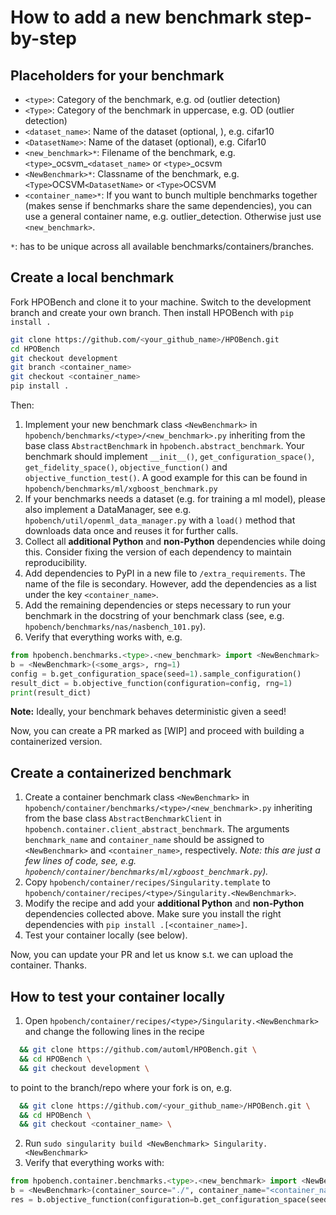 # How to add a new benchmark step-by-step

## Placeholders for your benchmark

- `<type>`: Category of the benchmark, e.g. od (outlier detection)
- `<Type>`: Category of the benchmark in uppercase, e.g. OD (outlier detection)
- `<dataset_name>`: Name of the dataset (optional, ), e.g. cifar10
- `<DatasetName>`: Name of the dataset (optional), e.g. Cifar10
- `<new_benchmark>*`: Filename of the benchmark, e.g. `<type>`\_ocsvm\_`<dataset_name>` or `<type>`_ocsvm
- `<NewBenchmark>*`: Classname of the benchmark, e.g. `<Type>`OCSVM`<DatasetName>` or `<Type>`OCSVM
- `<container_name>*`: If you want to bunch multiple benchmarks together (makes sense if benchmarks share the same dependencies), you can use a general container name, e.g. outlier_detection. Otherwise just use `<new_benchmark>`.

`*`: has to be unique across all available benchmarks/containers/branches.


## Create a local benchmark

Fork HPOBench and clone it to your machine. Switch to the development branch and create your own branch. Then install HPOBench
with `pip install .`
```bash
git clone https://github.com/<your_github_name>/HPOBench.git
cd HPOBench
git checkout development
git branch <container_name>
git checkout <container_name>
pip install .
```

Then: 
  1. Implement your new benchmark class `<NewBenchmark>` in `hpobench/benchmarks/<type>/<new_benchmark>.py` inheriting from the base class 
  `AbstractBenchmark` in `hpobench.abstract_benchmark`. Your benchmark should implement `__init__()`, 
  `get_configuration_space()`, `get_fidelity_space()`, `objective_function()` and `objective_function_test()`.
    A good example for this can be found in `hpobench/benchmarks/ml/xgboost_benchmark.py`
  3. If your benchmarks needs a dataset (e.g. for training a ml model), please also implement a DataManager, see e.g.
   `hpobench/util/openml_data_manager.py` with a `load()` method that downloads data once and reuses it for further calls.
  4. Collect all **additional Python** and **non-Python** dependencies while doing this. 
  Consider fixing the version of each dependency to maintain reproducibility.
  5. Add dependencies to PyPI in a new file to `/extra_requirements`. The name of the file is secondary. However, add the dependencies as a list under the key `<container_name>`.
  6. Add the remaining dependencies or steps necessary to run your benchmark in the docstring of your benchmark class
    (see, e.g. `hpobench/benchmarks/nas/nasbench_101.py`).
  7. Verify that everything works with, e.g.

```python
from hpobench.benchmarks.<type>.<new_benchmark> import <NewBenchmark>
b = <NewBenchmark>(<some_args>, rng=1)
config = b.get_configuration_space(seed=1).sample_configuration()
result_dict = b.objective_function(configuration=config, rng=1)
print(result_dict)
```

**Note:** Ideally, your benchmark behaves deterministic given a seed!

Now, you can create a PR marked as [WIP] and proceed with building a containerized version. 


## Create a containerized benchmark

  1. Create a container benchmark class `<NewBenchmark>` in `hpobench/container/benchmarks/<type>/<new_benchmark>.py` inheriting from the base class `AbstractBenchmarkClient` in `hpobench.container.client_abstract_benchmark`. The arguments `benchmark_name` and `container_name` should be assigned to `<NewBenchmark>` and `<container_name>`, respectively.
  *Note: this are just a few lines of code, see, e.g. `hpobench/container/benchmarks/ml/xgboost_benchmark.py`).*
  2. Copy `hpobench/container/recipes/Singularity.template` to  `hpobench/container/recipes/<type>/Singularity.<NewBenchmark>`.
  3. Modify the recipe and add your **additional Python** and **non-Python** dependencies collected above. Make sure you install the right dependencies with ```pip install .[<container_name>]```.
  3. Test your container locally (see below).

Now, you can update your PR and let us know s.t. we can upload the container. Thanks.
  
## How to test your container locally

  1. Open `hpobench/container/recipes/<type>/Singularity.<NewBenchmark>` and change the following lines in the recipe
  ```bash
    && git clone https://github.com/automl/HPOBench.git \
    && cd HPOBench \
    && git checkout development \
  ```
  to point to the branch/repo where your fork is on, e.g.
  ```bash
    && git clone https://github.com/<your_github_name>/HPOBench.git \
    && cd HPOBench \
    && git checkout <container_name> \
  ```

  2. Run `sudo singularity build <NewBenchmark> Singularity.<NewBenchmark>`
  3. Verify that everything works with:

```python
from hpobench.container.benchmarks.<type>.<new_benchmark> import <NewBenchmark>
b = <NewBenchmark>(container_source="./", container_name="<container_name>")
res = b.objective_function(configuration=b.get_configuration_space(seed=1).sample_configuration())
```

